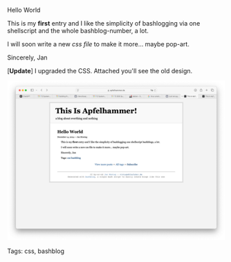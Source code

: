 Hello World

This is my **first** entry and I like the simplicity of bashlogging via one
shellscript and the whole bashblog-number, a lot.

I will soon write a new *css file* to make it more… maybe pop-art.

Sincerely,
Jan

[**Update**] I upgraded the CSS. Attached you'll see the old design.

![Old Design of my Bashblog](/images/old_bb.png)

Tags: css, bashblog
